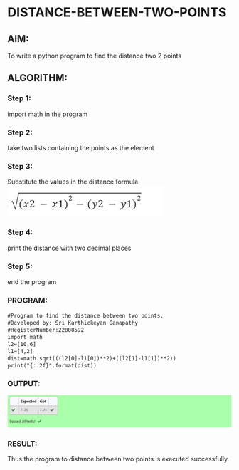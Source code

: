 # DISTANCE-BETWEEN-TWO-POINTS

## AIM:
To write a python program to find the distance two 2 points
## ALGORITHM:
### Step 1:
import math in the program 
### Step 2: 
take two lists containing the points as the element
### Step 3: 
Substitute the values in the distance formula  
![formula](./formula.png)
### Step 4: 
print the distance with two decimal places
### Step 5:
end the program 
### PROGRAM:
```
#Program to find the distance between two points.
#Developed by: Sri Karthickeyan Ganapathy
#RegisterNumber:22008592
import math
l2=[10,6]
l1=[4,2]
dist=math.sqrt(((l2[0]-l1[0])**2)+((l2[1]-l1[1])**2))
print("{:.2f}".format(dist))
```
  
### OUTPUT:
![OUTPUT](op3.png)

### RESULT:
Thus the program to distance between two points is executed successfully.